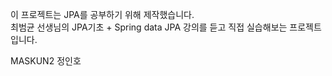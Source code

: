 이 프로젝트는 JPA를 공부하기 위해 제작했습니다.  
최범균 선생님의 JPA기초 + Spring data JPA 강의를 듣고 직접 실습해보는 프로젝트입니다.

MASKUN2 정인호